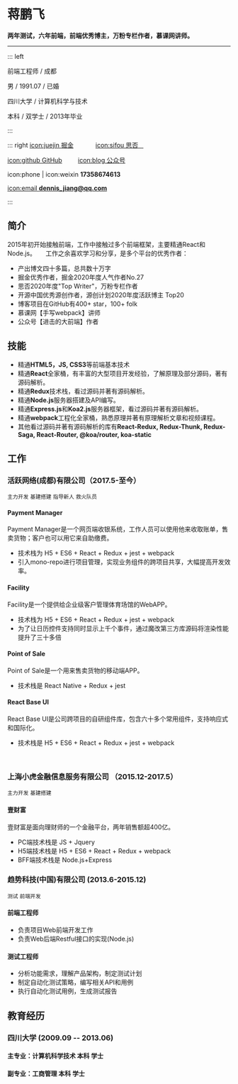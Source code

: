 # 蒋鹏飞
**两年测试，六年前端，前端优秀博主，万粉专栏作者，慕课网讲师。**

---

::: left

前端工程师 / 成都

男 / 1991.07 / 已婚

四川大学 / 计算机科学与技术

本科 / 双学士 / 2013年毕业

:::

::: right
[icon:juejin 掘金](https://juejin.cn/user/2295436011645655) &emsp;&emsp;&emsp; [icon:sifou  思否 &nbsp;&nbsp;](https://segmentfault.com/u/jiangpengfei_5ecce944a3d8a)

[icon:github GitHub](https://github.com/dennis-jiang/Front-End-Knowledges) &emsp;&emsp; [icon:blog 公众号](https://test-dennis.oss-cn-hangzhou.aliyuncs.com/QRCode/QR430.jpg)

icon:phone | icon:weixin  **17358674613** &emsp;

[icon:email **dennis_jiang@qq.com**](mailto:dennis_jiang@qq.com)

:::

## 简介

2015年初开始接触前端，工作中接触过多个前端框架，主要精通React和Node.js。
  &emsp;
工作之余喜欢学习和分享，是多个平台的优秀作者：
* 产出博文四十多篇，总共数十万字
* 掘金优秀作者，掘金2020年度人气作者No.27
* 思否2020年度"Top Writer"，万粉专栏作者
* 开源中国优秀源创作者，源创计划2020年度活跃博主 Top20
* 博客项目在GitHub有400+ star，100+ folk
* 慕课网【手写webpack】讲师
* 公众号【进击的大前端】作者

## 技能
* 精通**HTML5，JS, CSS3**等前端基本技术
* 精通**React**全家桶，有丰富的大型项目开发经验，了解原理及部分源码，著有源码解析。
* 精通**Redux**技术栈，看过源码并著有源码解析。
* 精通**Node.js**服务器搭建及API编写。
* 精通**Express.js**和**Koa2.js**服务器框架，看过源码并著有源码解析。
* 精通**webpack**工程化全家桶，熟悉原理并著有原理解析文章和视频课程。
* 其他看过源码并著有源码解析的库有**React-Redux, Redux-Thunk, Redux-Saga, React-Router, @koa/router, koa-static**


## 工作

### 活跃网络(成都)有限公司（2017.5-至今）
`主力开发` `基建搭建` `指导新人` `救火队员`

#### **Payment Manager**
Payment Manager是一个网页端收银系统，工作人员可以使用他来收取账单，售卖货物；客户也可以用它来自助缴费。

* 技术栈为 H5 + ES6 + React + Redux + jest + webpack
* 引入mono-repo进行项目管理，实现业务组件的跨项目共享，大幅提高开发效率。

#### **Facility**
Facility是一个提供给企业级客户管理体育场馆的WebAPP。
* 技术栈为 H5 + ES6 + React + Redux + jest + webpack
* 为了让日历控件支持同时显示上千个事件，通过魔改第三方库源码将渲染性能提升了三十多倍

#### **Point of Sale**
Point of Sale是一个用来售卖货物的移动端APP。
* 技术栈是 React Native + Redux + jest

#### **React Base UI**
React Base UI是公司跨项目的自研组件库，包含六十多个常用组件，支持响应式和国际化。
* 技术栈是 H5 + ES6 + React + Redux + jest + webpack

&emsp;

### 上海小虎金融信息服务有限公司  （2015.12-2017.5）
`主力开发` `基建搭建`

#### **壹财富**
壹财富是面向理财师的一个金融平台，两年销售额超400亿。
* PC端技术栈是 JS + Jquery
* H5端技术栈是 H5 + ES6 + React + Redux + webpack
* BFF端技术栈是 Node.js+Express
&emsp;

### 趋势科技(中国)有限公司  (2013.6-2015.12)
`测试` `前端开发`

#### **前端工程师**
* 负责项目Web前端开发工作
* 负责Web后端Restful接口的实现(Node.js)

#### **测试工程师**
* 分析功能需求，理解产品架构，制定测试计划
* 制定自动化测试策略，编写相关API和用例
* 执行自动化测试用例，生成测试报告


## 教育经历
### 四川大学 (2009.09 -- 2013.06)
#### 主专业：计算机科学技术  本科 学士
#### 副专业：工商管理    本科  学士